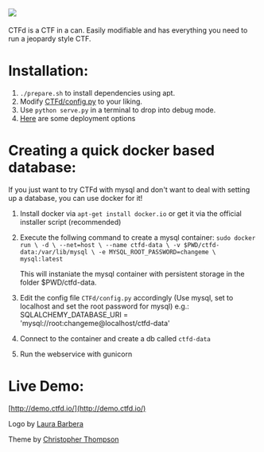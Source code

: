 ![](https://raw.githubusercontent.com/isislab/CTFd/master/CTFd/static/original/img/logo.png)
====

CTFd is a CTF in a can. Easily modifiable and has everything you need to run a jeopardy style CTF.

# Installation: 
 1. `./prepare.sh` to install dependencies using apt.
 2. Modify [CTFd/config.py](https://github.com/isislab/CTFd/blob/master/CTFd/config.py) to your liking.
 3. Use `python serve.py` in a terminal to drop into debug mode.
 4. [Here](https://github.com/isislab/CTFd/wiki/Deployment) are some deployment options

# Creating a quick docker based database:
If you just want to try CTFd with mysql and don't want to deal with setting up a database, you can use docker for it!
 1. Install docker via `apt-get install docker.io` or get it via the official installer script (recommended)
 2. Execute the follwing command to create a mysql container:
    `sudo docker run \
        -d \
        --net=host \
        --name ctfd-data \
        -v $PWD/ctfd-data:/var/lib/mysql \
        -e MYSQL_ROOT_PASSWORD=changeme \
        mysql:latest`
    
    This will instaniate the mysql container with persistent storage in the folder $PWD/ctfd-data.
 3. Edit the config file `CTFd/config.py` accordingly (Use mysql, set to localhost and set the root password for mysql)
    e.g.: SQLALCHEMY_DATABASE_URI = 'mysql://root:changeme@localhost/ctfd-data'
 4. Connect to the container and create a db called `ctfd-data`
 5. Run the webservice with gunicorn
# Live Demo:
[http://demo.ctfd.io/](http://demo.ctfd.io/)

Logo by [Laura Barbera](http://www.laurabb.com/)

Theme by [Christopher Thompson](https://github.com/breadchris)
